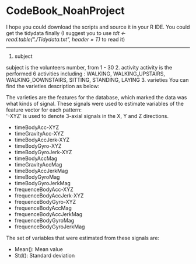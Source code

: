 # CodeBook_NoahProject

I hope you could download the scripts and source it in your R IDE.
You could get the tidydata finally (I suggest you to use  *tdt <- read.table("./Tidydata.txt", header = T)* to read it)

***

1. subject

subject is the volunteers number, from 1 - 30
2. activity
activity is the performed 6 activities
including : WALKING, WALKING_UPSTAIRS, WALKING_DOWNSTAIRS, SITTING, STANDING, LAYING
3. varieties
You can find the varieties description as below:

The varieties are the features for the database, which marked the data was what kinds of signal.
These signals were used to estimate variables of the feature vector for each pattern:  
'-XYZ' is used to denote 3-axial signals in the X, Y and Z directions.
* timeBodyAcc-XYZ
* timeGravityAcc-XYZ
* timeBodyAccJerk-XYZ
* timeBodyGyro-XYZ
* timeBodyGyroJerk-XYZ
* timeBodyAccMag
* timeGravityAccMag
* timeBodyAccJerkMag
* timeBodyGyroMag
* timeBodyGyroJerkMag
* frequenceBodyAcc-XYZ
* frequenceBodyAccJerk-XYZ
* frequenceBodyGyro-XYZ
* frequenceBodyAccMag
* frequenceBodyAccJerkMag
* frequenceBodyGyroMag
* frequenceBodyGyroJerkMag

The set of variables that were estimated from these signals are: 

* Mean(): Mean value
* Std(): Standard deviation




